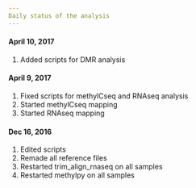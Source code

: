```yaml
---
Daily status of the analysis
---
```

#### April 10, 2017
1. Added scripts for DMR analysis

#### April 9, 2017
1. Fixed scripts for methylCseq and RNAseq analysis
2. Started methylCseq mapping
3. Started RNAseq mapping

#### Dec 16, 2016
1. Edited scripts
2. Remade all reference files
3. Restarted trim_align_rnaseq on all samples
4. Restarted methylpy on all samples
